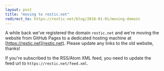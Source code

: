 ```yaml
---
layout: post
title: "moving to restic.net"
redirect_to: https://restic.net/blog/2018-01-01/moving-domain
---
```


A while back we've registered the domain `restic.net` and we're moving the
website from GitHub Pages to a dedicated hosting machine at
[https://restic.net](restic.net). Please update any links to the old website,
thanks!

If you're subscribed to the RSS/Atom XML feed, you need to update the feed url
to `https://restic.net/feed.xml`.
